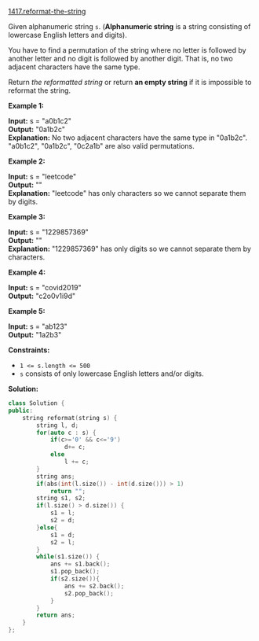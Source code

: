 [1417.reformat-the-string](https://leetcode.com/problems/reformat-the-string/)  

Given alphanumeric string `s`. (**Alphanumeric string** is a string consisting of lowercase English letters and digits).

You have to find a permutation of the string where no letter is followed by another letter and no digit is followed by another digit. That is, no two adjacent characters have the same type.

Return _the reformatted string_ or return **an empty string** if it is impossible to reformat the string.

**Example 1:**

  
**Input:** s = "a0b1c2"  
**Output:** "0a1b2c"  
**Explanation:** No two adjacent characters have the same type in "0a1b2c". "a0b1c2", "0a1b2c", "0c2a1b" are also valid permutations.  

**Example 2:**

  
**Input:** s = "leetcode"  
**Output:** ""  
**Explanation:** "leetcode" has only characters so we cannot separate them by digits.  

**Example 3:**

  
**Input:** s = "1229857369"  
**Output:** ""  
**Explanation:** "1229857369" has only digits so we cannot separate them by characters.  

**Example 4:**

  
**Input:** s = "covid2019"  
**Output:** "c2o0v1i9d"  

**Example 5:**

  
**Input:** s = "ab123"  
**Output:** "1a2b3"  

**Constraints:**

*   `1 <= s.length <= 500`
*   `s` consists of only lowercase English letters and/or digits.  



**Solution:**  

```cpp
class Solution {
public:
    string reformat(string s) {
        string l, d;
        for(auto c : s) {
            if(c>='0' && c<='9')
                d+= c;
            else
                l += c;
        }
        string ans;
        if(abs(int(l.size()) - int(d.size())) > 1)
            return "";
        string s1, s2;
        if(l.size() > d.size()) {
            s1 = l;
            s2 = d;
        }else{
            s1 = d;
            s2 = l;
        }
        while(s1.size()) {
            ans += s1.back();
            s1.pop_back();
            if(s2.size()){
                ans += s2.back();
                s2.pop_back();
            }
        }
        return ans;
    }
};
```
      